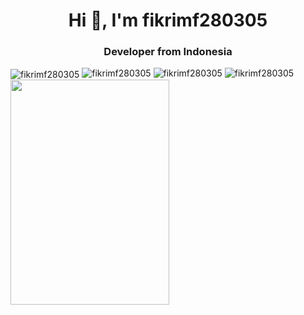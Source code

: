 <h1 align="center">Hi 👋, I'm fikrimf280305</h1>
<h3 align="center">Developer from Indonesia</h3>

<img align="center" src="https://github-profile-trophy.vercel.app/?username=fikrimf280305&theme=onedark" alt="fikrimf280305" />

<img src="https://github-readme-stats.vercel.app/api/top-langs?username=fikrimf280305&show_icons=true&locale=en&theme=onedark&layout=compact" alt="fikrimf280305" />

<img src="https://github-readme-stats.vercel.app/api?username=fikrimf280305&show_icons=true&locale=en&theme=onedark" alt="fikrimf280305" />

<img src="https://github-readme-streak-stats.herokuapp.com/?user=fikrimf280305&theme=onedark" alt="fikrimf280305" />

<img src="https://github.com/user-attachments/assets/e849271d-c556-4a59-b094-ddcdbbfa88d4" width="254" height="360" />

